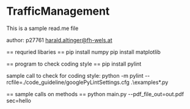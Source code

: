 # TrafficManagement
This is a sample read.me file

author: p27761
        harald.altinger@fh-wels.at

== requried libaries ==
pip install numpy
pip install matplotlib

== program to check coding style ==
pip install pylint

sample call to check for coding style:
python -m pylint --rcfile=./code_guideline/googlePyLintSettings.cfg .\examples\*.py

== sample calls on methods ==
python main.py --pdf_file_out=out.pdf sec=hello